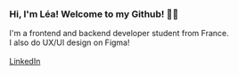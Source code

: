 ### Hi, I'm Léa! Welcome to my Github! 👋🏽

I'm a frontend and backend developer student from France.<br>
I also do UX/UI design on Figma!<br><br>
[LinkedIn](https://www.linkedin.com/in/lea-mhoumadi)
<!--
**Leambr/Leambr** is a ✨ _special_ ✨ repository because its `README.md` (this file) appears on your GitHub profile.

Here are some ideas to get you started:

- 🔭 I’m currently working on ...
- 🌱 I’m currently learning ...
- 👯 I’m looking to collaborate on ...
- 🤔 I’m looking for help with ...
- 💬 Ask me about ...
- 📫 How to reach me: ...
- 😄 Pronouns: ...
- ⚡ Fun fact: ...
-->
